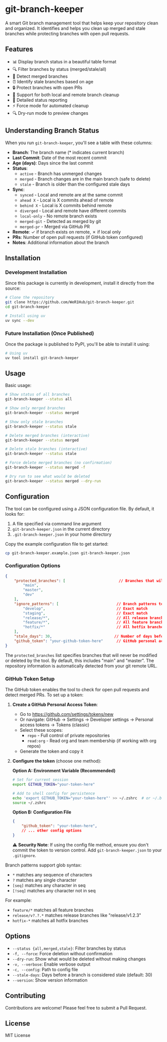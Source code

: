 # git-branch-keeper

A smart Git branch management tool that helps keep your repository clean and organized. It identifies and helps you clean up merged and stale branches while protecting branches with open pull requests.

## Features

- 📊 Display branch status in a beautiful table format
- 🔍 Filter branches by status (merged/stale/all)
- 🔄 Detect merged branches
- ⏰ Identify stale branches based on age
- 🔒 Protect branches with open PRs
- 🚀 Support for both local and remote branch cleanup
- 📝 Detailed status reporting
- ⚡ Force mode for automated cleanup
- 🔍 Dry-run mode to preview changes

## Understanding Branch Status

When you run `git-branch-keeper`, you'll see a table with these columns:

- **Branch**: The branch name (* indicates current branch)
- **Last Commit**: Date of the most recent commit
- **Age (days)**: Days since the last commit
- **Status**: 
  - `active` - Branch has unmerged changes
  - `merged` - Branch changes are in the main branch (safe to delete)
  - `stale` - Branch is older than the configured stale days
- **Sync**:
  - `synced` - Local and remote are at the same commit
  - `ahead X` - Local is X commits ahead of remote
  - `behind X` - Local is X commits behind remote
  - `diverged` - Local and remote have different commits
  - `local-only` - No remote branch exists
  - `merged-git` - Detected as merged by git
  - `merged-pr` - Merged via GitHub PR
- **Remote**: ✓ if branch exists on remote, ✗ if local only
- **PRs**: Number of open pull requests (if GitHub token configured)
- **Notes**: Additional information about the branch

## Installation

### Development Installation

Since this package is currently in development, install it directly from the source:

```bash
# Clone the repository
git clone https://github.com/WeR1Hub/git-branch-keeper.git
cd git-branch-keeper

# Install using uv
uv sync --dev
```

### Future Installation (Once Published)

Once the package is published to PyPI, you'll be able to install it using:

```bash
# Using uv
uv tool install git-branch-keeper
```

## Usage

Basic usage:

```bash
# Show status of all branches
git-branch-keeper --status all

# Show only merged branches
git-branch-keeper --status merged

# Show only stale branches
git-branch-keeper --status stale

# Delete merged branches (interactive)
git-branch-keeper --status merged

# Delete stale branches (interactive)
git-branch-keeper --status stale

# Force delete merged branches (no confirmation)
git-branch-keeper --status merged -f

# Dry run to see what would be deleted
git-branch-keeper --status merged --dry-run
```

## Configuration

The tool can be configured using a JSON configuration file. By default, it looks for:
1. A file specified via command line argument
2. `git-branch-keeper.json` in the current directory
3. `.git-branch-keeper.json` in your home directory

Copy the example configuration file to get started:

```bash
cp git-branch-keeper.example.json git-branch-keeper.json
```

### Configuration Options

```json
{
    "protected_branches": [                        // Branches that will never be modified
        "main",
        "master",
        "dev"
    ],
    "ignore_patterns": [                          // Branch patterns to ignore (glob syntax)
        "develop",                                // Exact match
        "staging",                                // Exact match
        "release/*",                              // All release branches
        "feature/*",                              // All feature branches
        "hotfix/*"                                // All hotfix branches
    ],
    "stale_days": 30,                            // Number of days before a branch is considered stale
    "github_token": "your-github-token-here"      // GitHub personal access token (optional)
}
```

The `protected_branches` list specifies branches that will never be modified or deleted by the tool. By default, this includes "main" and "master". The repository information is automatically detected from your git remote URL.

### GitHub Token Setup

The GitHub token enables the tool to check for open pull requests and detect merged PRs. To set up a token:

1. **Create a GitHub Personal Access Token**:
   - Go to https://github.com/settings/tokens/new
   - Or navigate: GitHub → Settings → Developer settings → Personal access tokens → Tokens (classic)
   - Select these scopes:
     - `repo` - Full control of private repositories
     - `read:org` - Read org and team membership (if working with org repos)
   - Generate the token and copy it

2. **Configure the token** (choose one method):
   
   **Option A: Environment Variable (Recommended)**
   ```bash
   # Set for current session
   export GITHUB_TOKEN="your-token-here"
   
   # Add to shell config for persistence
   echo 'export GITHUB_TOKEN="your-token-here"' >> ~/.zshrc  # or ~/.bashrc
   source ~/.zshrc
   ```
   
   **Option B: Configuration File**
   ```json
   {
       "github_token": "your-token-here",
       // ... other config options
   }
   ```
   
   ⚠️ **Security Note**: If using the config file method, ensure you don't commit the token to version control. Add `git-branch-keeper.json` to your `.gitignore`.

Branch patterns support glob syntax:
- `*` matches any sequence of characters
- `?` matches any single character
- `[seq]` matches any character in seq
- `[!seq]` matches any character not in seq

For example:
- `feature/*` matches all feature branches
- `release/v?.?.*` matches release branches like "release/v1.2.3"
- `hotfix-*` matches all hotfix branches

## Options

- `--status {all,merged,stale}`: Filter branches by status
- `-f, --force`: Force deletion without confirmation
- `--dry-run`: Show what would be deleted without making changes
- `-v, --verbose`: Enable verbose output
- `-c, --config`: Path to config file
- `--stale-days`: Days before a branch is considered stale (default: 30)
- `--version`: Show version information

## Contributing

Contributions are welcome! Please feel free to submit a Pull Request.

## License

MIT License
